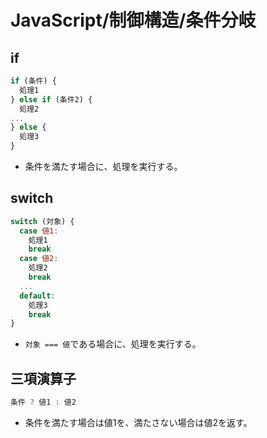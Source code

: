 # JavaScript/制御構造/条件分岐

## if

```js
if (条件) {
  処理1
} else if (条件2) {
  処理2
...
} else {
  処理3
}
```

- 条件を満たす場合に、処理を実行する。

## switch

```js
switch (対象) {
  case 値1:
    処理1
    break
  case 値2:
    処理2
    break
  ...
  default:
    処理3
    break
}
```

- `対象 === 値`である場合に、処理を実行する。

## 三項演算子

```js
条件 ? 値1 : 値2
```

- 条件を満たす場合は値1を、満たさない場合は値2を返す。
